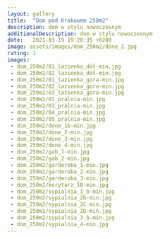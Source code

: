 ```yaml
---
layout: gallery
title:  "Dom pod Krakowem 250m2"
description: dom w stylu nowoczesnym
additionalDescription: dom w stylu nowoczesnym
date:   2021-03-19 19:20:35 +0200
image: assets/images/dom_250m2/done_2.jpg
rating: 1
images: 
 - dom_250m2/01_lazienka_dół-min.jpg
 - dom_250m2/02_lazienka_dół-min.jpg
 - dom_250m2/01_lazienka_gora-min.jpg
 - dom_250m2/02_lazienka_gora-min.jpg
 - dom_250m2/03_lazienka_gora-min.jpg
 - dom_250m2/01_pralnia-min.jpg
 - dom_250m2/03_pralnia-min.jpg
 - dom_250m2/04_pralnia-min.jpg
 - dom_250m2/05_pralnia-min.jpg
 - dom_250m2/done_1b-min.jpg
 - dom_250m2/done_2-min.jpg
 - dom_250m2/done_3-min.jpg
 - dom_250m2/done_4-min.jpg
 - dom_250m2/gab_1-min.jpg
 - dom_250m2/gab_2-min.jpg
 - dom_250m2/garderoba_1-min.jpg
 - dom_250m2/garderoba_2-min.jpg
 - dom_250m2/garderoba_3-min.jpg
 - dom_250m2/korytarz_1B-min.jpg
 - dom_250m2/sypialnia_1_b-min.jpg
 - dom_250m2/sypialnia_2b-min.jpg
 - dom_250m2/sypialnia_2C-min.jpg
 - dom_250m2/sypialnia_2D-min.jpg
 - dom_250m2/sypialnia_3_b-min.jpg
 - dom_250m2/sypialnia_4-min.jpg
---
```

